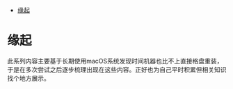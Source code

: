 <!--ts-->
* [缘起](#缘起)

<!-- Created by https://github.com/ekalinin/github-markdown-toc -->
<!-- Added by: runner, at: Sun Jun 12 07:14:59 UTC 2022 -->

<!--te-->
# 缘起

此系列内容主要基于长期使用macOS系统发现时间机器也比不上直接格盘重装，于是在多次尝试之后逐步梳理出现在这些内容。正好也为自己平时积累但相关知识找个地方展示。